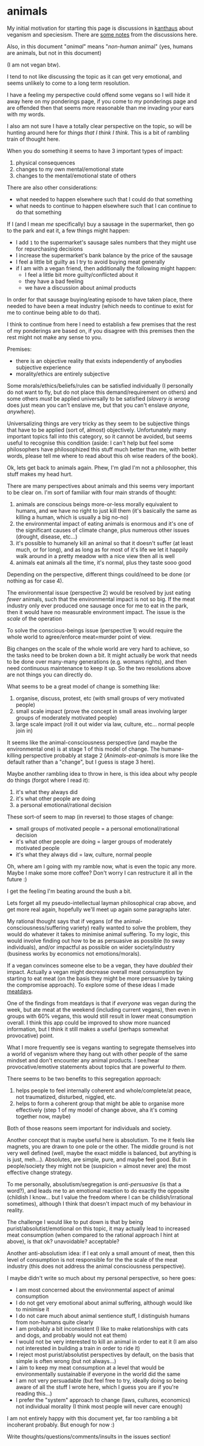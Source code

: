 # animals

My initial motivation for starting this page is discussions in
[kanthaus](https://kanthaus.online) about veganism and speciesism. There are [some  notes](https://gitlab.com/kanthaus/kanthaus-public/blob/master/2017-10_veganismSpeciesism.md) from the discussions here.

Also, in this document "_animal_" means "_non-human_ animal" (yes, humans are animals, but not in this document)

(I am not vegan btw).

I tend to not like discussing the topic as it can get very emotional, and seems
unlikely to come to a long term resolution.

I have a feeling my perspective could offend some vegans so I will hide it away
here on my ponderings page, if you come to _my_ ponderings page and are offended
then that seems more reasonable than me invading your ears with my words.

I also am not sure I have a totally clear perspective on the topic, so will be
hunting around here for _things that I think I think_. This is a bit of rambling
train of thought here.

When you do something it seems to have 3 important types of impact:
1. physical consequences
2. changes to my own mental/emotional state
3. changes to the mental/emotional state of others

There are also other considerations:
- what needed to happen elsewhere such that I could do that something
- what needs to continue to happen elsewhere such that I can continue to do that something

If I (and I mean _me_ specifically) buy a sausage in the supermarket,
then go to the park and eat it,
a few things might happen:
- I add `1` to the supermarket's sausage sales numbers that they might use for repurchasing decisions
- I increase the supermarket's bank balance by the price of the sausage
- I feel a little bit guilty as I try to avoid buying meat generally
- if I am with a vegan friend, then additionally the following might happen:
  - I feel a little bit more guilty/conflicted about it
  - they have a bad feeling
  - we have a discussion about animal products

In order for that sausage buying/eating episode to have taken place,
there needed to have been a meat industry
(which needs to continue to exist for me to continue being able to do that).

I think to continue from here I need to establish a few premises that the rest of
my ponderings are based on, if you disagree with this premises then the rest might
not make any sense to you.

Premises:
- there is an objective reality that exists independently of anybodies subjective experience
- morality/ethics are entirely subjective

Some morals/ethics/beliefs/rules can be satisfied individually
(I personally do not want to fly, but do not place this demand/requirement on others)
and some others _must_ be applied universally to be satisfied
(_slavery is wrong_ does just mean you can't enslave me, but that you can't enslave _anyone, anywhere_).

Universalizing things are very tricky as they seem to be subjective things that have
to be applied (sort of, almost) objectively. Unfortunately many important topics
fall into this category, so it cannot be avoided, but seems useful to recognise this condition
(aside: I can't help but feel some philosophers have philosophized this stuff
much better than me, with better words, please tell me where to read about this oh wise readers of the book).

Ok, lets get back to animals again. Phew, I'm glad I'm not a philosopher, this stuff makes my head hurt.

There are many perspectives about animals and this seems very important to be clear on.
I'm sort of familiar with four main strands of thought:
1. animals are conscious beings more-or-less morally equivalent to humans, and we have no right to just kill them (it's basically the same as killing a human, which is usually a big no-no)
2. the environmental impact of eating animals is enormous and it's one of the significant causes of climate change, plus numerous other issues (drought, disease, etc...)
3. it's possible to humanely kill an animal so that it doesn't suffer (at least much, or for long), and as long as for most of it's life we let it happily walk around in a pretty meadow with a nice view then all is well
4. animals eat animals all the time, it's normal, plus they taste sooo good

Depending on the perspective, different things could/need to be done (or nothing as for case 4).

The environmental issue (perspective 2) would be resolved by just eating _fewer_ animals, such that the environmental impact is not so big. If the meat industry only ever produced one sausage once for me to eat in the park, then it would have no measurable environment impact. The issue is the _scale_ of the operation

To solve the conscious-beings issue (perspective 1) would require the whole world to agree/enforce meat=murder point of view.

Big changes on the scale of the whole world are very hard to achieve, so the tasks need to be broken down a bit. It might actually be work that needs to be done over many-many generations (e.g. womans rights), and then need continuous maintenance to keep it up. So the two resolutions above are not things you can directly do.

What seems to be a great model of change is something like:
1. organise, discuss, protest, etc (with small groups of very motivated people)
2. small scale impact (prove the concept in small areas involving larger groups of moderately motivated people)
3. large scale impact (roll it out wider via law, culture, etc... normal people join in)

It seems like the animal-consciousness perspective (and maybe the environmental one) is at stage 1 of this model of change.
The humane-killing perspective probably at stage 2 (_Animals-eat-animals_ is more like the default rather than a "change", but I guess is stage 3 here).

Maybe another rambling idea to throw in here, is this idea about why people do things (forgot where I read it):
1. it's what they always did
2. it's what other people are doing
3. a personal emotional/rational decision

These sort-of seem to map (in reverse) to those stages of change:
- small groups of motivated people = a personal emotional/rational decision
- it's what other people are doing = larger groups of moderately motivated people
- it's what they always did = law, culture, normal people

Oh, where am I going with my ramble now, what is even the topic any more. Maybe I make some more coffee? Don't worry I can restructure it all in the future :)

I get the feeling I'm beating around the bush a bit.

Lets forget all my pseudo-intellectual layman philosophical crap above, and get more real again, hopefully we'll meet up again some paragraphs later.

My rational thought says that if vegans (of the animal-consciousness/suffering variety) really wanted to solve the problem, they would do whatever it takes to minimise animal suffering. To my logic, this would involve finding out how to be as persuasive as possible (to sway individuals), and/or impactful as possible on wider society/industry (business works by economics not emotions/morals).

If a vegan convinces someone else to be a vegan, they have _doubled_ their impact. Actually a vegan might decrease overall meat consumption by starting to eat meat (on the basis they might be more persuasive by taking the compromise approach). To explore some of these ideas I made [meatdays](http://nicksellen.co.uk/meatdays/).

One of the findings from meatdays is that if _everyone_ was vegan during the week, but ate meat at the weekend (including current vegans), then even in groups with 60% vegans, this would still result in lower meat consumption overall. I think this app could be improved to show more nuanced information, but I think it still makes a useful (perhaps somewhat provocative) point.

What I more frequently see is vegans wanting to segregate themselves into a world of veganism where they hang out with other people of the same mindset and don't encounter any animal products. I see/hear provocative/emotive statements about topics that are powerful _to them_.

There seems to be two benefits to this segregation approach:
1. helps people to feel internally coherent and whole/complete/at peace, not traumatized, disturbed, niggled, etc.
2. helps to form a coherent group that might be able to organise more effectively (step 1 of my model of change above, aha it's coming together now, maybe)

Both of those reasons seem important for individuals and society.

Another concept that is maybe useful here is absolutism. To me it feels like magnets, you are drawn to one pole or the other. The middle ground is not very well defined (well, maybe the exact middle is balanced, but anything is is just, meh...). Absolutes, are simple, pure, and maybe feel good. But in people/society they might not be (suspicion = almost never are) the most effective change strategy.

To me personally, absolutism/segregation is _anti-persuasive_ (is that a word?), and leads me to an emotional reaction to do exactly the opposite (childish I know... but I value the freedom where I can be childish/irrational sometimes), although I think that doesn't impact much of my behaviour in reality.

The challenge I would like to put down is that by being purist/absolutist/emotional on this topic, it may actually lead to increased meat consumption (when compared to the rational approach I hint at above), is that ok? unavoidable? acceptable?

Another anti-absolutism idea: if I eat only a small amount of meat, then this level of consumption is not responsible for the the scale of the meat industry (this does not address the animal consciousness perspective).

I maybe didn't write so much about my personal perspective, so here goes:
- I am most concerned about the environmental aspect of animal consumption
- I do not get very emotional about animal suffering, although would like to minimise it
- I do not care much about animal sentience stuff, I distinguish humans from non-humans quite clearly
- I am probably a bit inconsistent (I like to make relationships with cats and dogs, and probably would not eat them)
- I would not be very interested to kill an animal in order to eat it (I am also not interested in building a train in order to ride it)
- I reject most purist/absolutist perspectives by default, on the basis that simple is often wrong (but not always...)
- I aim to keep my meat consumption at a level that would be environmentally sustainable if everyone in the world did the same
- I am not very persuadable (but feel free to try, ideally doing so being aware of all the stuff I wrote here, which I guess you are if you're reading this...)
- I prefer the "system" approach to change (laws, cultures, economics) not individual morality (I think most people will never care enough)

I am not entirely happy with this document yet, far too rambling a bit incoherant probably. But enough for now :)

Write thoughts/questions/comments/insults in the issues section!
